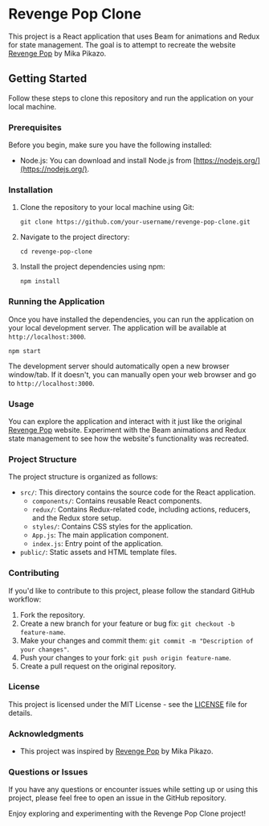 # Revenge Pop Clone

This project is a React application that uses Beam for animations and Redux for state management. The goal is to attempt to recreate the website [Revenge Pop](https://revenge-pop.mikapikazo.info/) by Mika Pikazo.

## Getting Started

Follow these steps to clone this repository and run the application on your local machine.

### Prerequisites

Before you begin, make sure you have the following installed:

- Node.js: You can download and install Node.js from [https://nodejs.org/](https://nodejs.org/).

### Installation

1. Clone the repository to your local machine using Git:

   ```shell
   git clone https://github.com/your-username/revenge-pop-clone.git
   ```

2. Navigate to the project directory:

   ```shell
   cd revenge-pop-clone
   ```

3. Install the project dependencies using npm:

   ```shell
   npm install
   ```

### Running the Application

Once you have installed the dependencies, you can run the application on your local development server. The application will be available at `http://localhost:3000`.

```shell
npm start
```

The development server should automatically open a new browser window/tab. If it doesn't, you can manually open your web browser and go to `http://localhost:3000`.

### Usage

You can explore the application and interact with it just like the original [Revenge Pop](https://revenge-pop.mikapikazo.info/) website. Experiment with the Beam animations and Redux state management to see how the website's functionality was recreated.

### Project Structure

The project structure is organized as follows:

- `src/`: This directory contains the source code for the React application.
  - `components/`: Contains reusable React components.
  - `redux/`: Contains Redux-related code, including actions, reducers, and the Redux store setup.
  - `styles/`: Contains CSS styles for the application.
  - `App.js`: The main application component.
  - `index.js`: Entry point of the application.
- `public/`: Static assets and HTML template files.

### Contributing

If you'd like to contribute to this project, please follow the standard GitHub workflow:

1. Fork the repository.
2. Create a new branch for your feature or bug fix: `git checkout -b feature-name`.
3. Make your changes and commit them: `git commit -m "Description of your changes"`.
4. Push your changes to your fork: `git push origin feature-name`.
5. Create a pull request on the original repository.

### License

This project is licensed under the MIT License - see the [LICENSE](LICENSE) file for details.

### Acknowledgments

- This project was inspired by [Revenge Pop](https://revenge-pop.mikapikazo.info/) by Mika Pikazo.

### Questions or Issues

If you have any questions or encounter issues while setting up or using this project, please feel free to open an issue in the GitHub repository.

Enjoy exploring and experimenting with the Revenge Pop Clone project!
